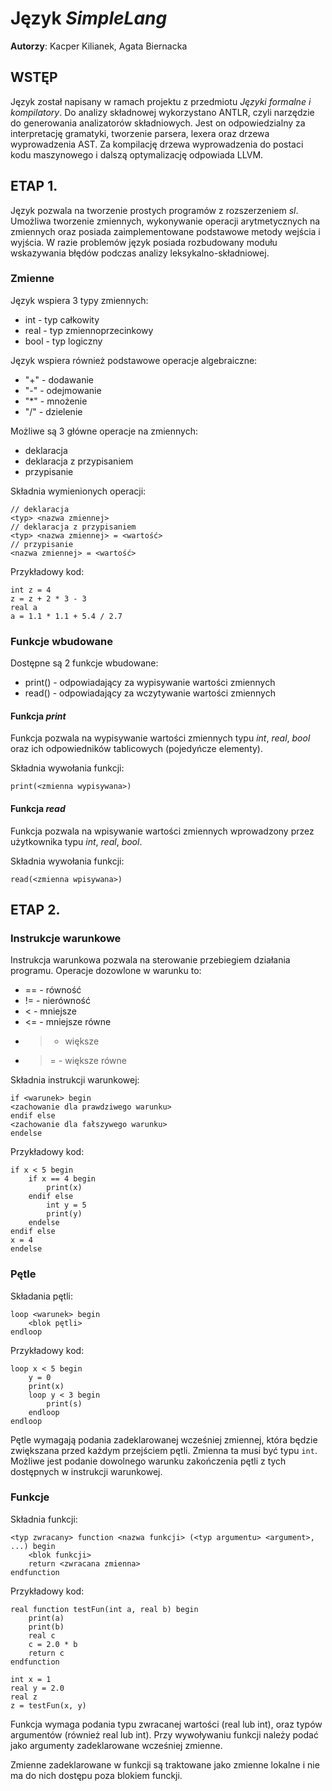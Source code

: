 # Język _SimpleLang_
__Autorzy__: Kacper Kilianek, Agata Biernacka

## WSTĘP
Język został napisany w ramach projektu z przedmiotu _Języki formalne i kompilatory_. Do analizy składnowej wykorzystano ANTLR, czyli narzędzie do generowania analizatorów składniowych. Jest on odpowiedzialny za interpretację gramatyki, tworzenie parsera, lexera oraz drzewa wyprowadzenia AST.
Za kompilację drzewa wyprowadzenia do postaci kodu maszynowego i dalszą optymalizację odpowiada LLVM. 

## ETAP 1.
Język pozwala na tworzenie prostych programów z rozszerzeniem _sl_. Umożliwa tworzenie zmiennych, wykonywanie operacji arytmetycznych na zmiennych oraz posiada zaimplementowane podstawowe metody wejścia i wyjścia. 
W razie problemów język posiada rozbudowany modułu wskazywania błędów podczas analizy leksykalno-składniowej.

### Zmienne

Język wspiera 3 typy zmiennych:
- int - typ całkowity
- real - typ zmiennoprzecinkowy
- bool - typ logiczny

Język wspiera również podstawowe operacje algebraiczne:
- "\+" - dodawanie
- "\-" - odejmowanie
- "\*" - mnożenie
- "\/" - dzielenie

Możliwe są 3 główne operacje na zmiennych:
- deklaracja
- deklaracja z przypisaniem
- przypisanie

Składnia wymienionych operacji:
```$xslt
// deklaracja
<typ> <nazwa zmiennej>
// deklaracja z przypisaniem
<typ> <nazwa zmiennej> = <wartość>
// przypisanie
<nazwa zmiennej> = <wartość>
```

Przykładowy kod:
```$xslt
int z = 4
z = z + 2 * 3 - 3
real a
a = 1.1 * 1.1 + 5.4 / 2.7
```

### Funkcje wbudowane
Dostępne są 2 funkcje wbudowane:
- print() - odpowiadający za wypisywanie wartości zmiennych 
- read() - odpowiadający za wczytywanie wartości zmiennych

#### Funkcja _print_
Funkcja pozwala na wypisywanie wartości zmiennych typu _int_, _real_, _bool_ oraz ich odpowiedników tablicowych (pojedyńcze elementy).

Składnia wywołania funkcji:
```$xslt
print(<zmienna wypisywana>)
``` 
#### Funkcja _read_
Funkcja pozwala na wpisywanie wartości zmiennych wprowadzony przez użytkownika typu _int_, _real_, _bool_.

Składnia wywołania funkcji:
```$xslt
read(<zmienna wpisywana>)
```

## ETAP 2.

### Instrukcje warunkowe

Instrukcja warunkowa pozwala na sterowanie przebiegiem działania programu. Operacje dozowlone w warunku to:
- == - równość
- != - nierówność
- < - mniejsze
- <= - mniejsze równe
- > - większe
- >= - większe równe

Składnia instrukcji warunkowej:

```$xslt
if <warunek> begin
<zachowanie dla prawdziwego warunku>
endif else
<zachowanie dla fałszywego warunku>
endelse
```

Przykładowy kod:
```
if x < 5 begin
    if x == 4 begin
        print(x)
    endif else
        int y = 5
        print(y)
    endelse
endif else
x = 4
endelse
```

### Pętle
Składania pętli:
```$xslt
loop <warunek> begin
    <blok pętli>
endloop
```
Przykładowy kod:
```
loop x < 5 begin
    y = 0
    print(x)
    loop y < 3 begin
        print(s)
    endloop
endloop
```
Pętle wymagają podania zadeklarowanej wcześniej zmiennej, która będzie zwiększana
przed każdym przejściem pętli. Zmienna ta musi być typu `int`. Możliwe jest podanie dowolnego
warunku zakończenia pętli z tych dostępnych w instrukcji warunkowej.

### Funkcje
Składnia funkcji:
```$xslt
<typ zwracany> function <nazwa funkcji> (<typ argumentu> <argument>, ...) begin
    <blok funkcji>
    return <zwracana zmienna>
endfunction
```
Przykładowy kod:
```$xslt
real function testFun(int a, real b) begin
    print(a)
    print(b)
    real c
    c = 2.0 * b
    return c
endfunction

int x = 1
real y = 2.0
real z
z = testFun(x, y)
```
Funkcja wymaga podania typu zwracanej wartości (real lub int), oraz typów argumentów (również real lub int).
Przy wywoływaniu funkcji należy podać jako argumenty zadeklarowane wcześniej zmienne.

Zmienne zadeklarowane w funkcji są traktowane jako zmienne lokalne i nie ma do nich dostępu poza blokiem funckji.

